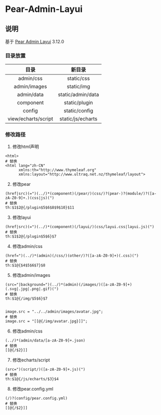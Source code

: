 # Pear-Admin-Layui

## 说明

基于 [Pear Admin Layui](https://gitee.com/pear-admin/Pear-Admin-Layui) 3.12.0

### 目录放置

|       **目录**        |      **新目录**      |
|:-------------------:|:-----------------:|
|      admin/css      |    static/css     |
|    admin/images     |    static/img     |
|     admin/data      | static/admin/data |
|      component      |   static/plugin   |
|       config        |   static/config   |
| view/echarts/script | static/js/echarts |

### 修改路径

1. 修改html声明

```text
<html>
# 替换
<html lang="zh-CN"
      xmlns:th="http://www.thymeleaf.org"
      xmlns:layout="http://www.ultraq.net.nz/thymeleaf/layout">
```

2. 修改pear

```text
(href|src)(=")(../)*(component)(/pear/)(css/)?(pear-)?(module/)?([a-zA-Z0-9]+.)(css|js)(")
# 替换
th:$1$2@{/plugin$5$6$8$9$10}$11
```

3. 修改layui

```text
(href|src)(=")(../)*(component)(/layui/)(css/layui.css|layui.js)(")
# 替换
th:$1$2@{/plugin$5$6}$7
```

4. 修改admin/css

```text
(href=")(../)*(admin)(/css/)(other/)?([a-zA-Z0-9]+)(.css)(")
# 替换
th:$1@{$4$5$6$7}$8
```

5. 修改admin/images

```text
(src="|background=")(../)*(admin)(/images/)([a-zA-Z0-9]+)(.svg|.jpg|.png|.gif)(")
# 替换
th:$1@{/img/$5$6}$7


image.src = "../../admin/images/avatar.jpg";
# 替换
image.src = "[[@{/img/avatar.jpg}]]";
```

6. 修改admin/css

```text
(../)*(admin/data/[a-zA-Z0-9]+.json)
# 替换
[[@{/$2}]]
```

7. 修改echarts/script

```text
(src=")(script/)([a-zA-Z0-9]+.js)(")
# 替换
th:$1@{/js/echarts/$3}$4
```

8. 修改pear.config.yml

```text
(/)?(config/pear.config.yml)
# 替换
[[@{/$2}]]
```
